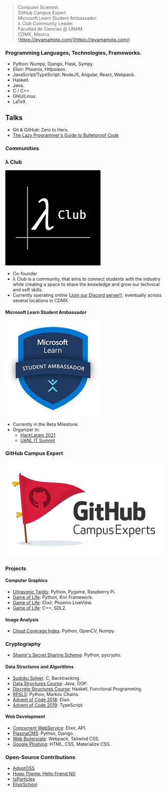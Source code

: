 > Computer Scientist.  
> GitHub Campus Expert.  
> Microsoft Learn Student Ambassador.  
> λ Club Community Leader.  
> Facultad de Ciencias @ UNAM.  
> CDMX, Mexico.  
> [https://jpyamamoto.com/](https://jpyamamoto.com/)

### Programming Languages, Technologies, Frameworks.
- Python: Numpy, Django, Flask, Sympy.
- Elixir: Phoenix, Httpoison.
- JavaScript/TypeScript: NodeJS, Angular, React, Webpack.
- Haskell.
- Java.
- C / C++.
- GNU/Linux.
- LaTeX.

## Talks
- Git & GitHub: Zero to Hero.
- [The Lazy Programmer's Guide to Bulletproof Code](https://jpyamamoto.com/posts/2021/04/lazy-programmer-guide-bulletproof-code/)

### Communities
### λ Club
![λ Club Logo](./resources/lambdaclub.png)
- Co-founder
- λ Club is a community, that aims to connect students with the industry while creating a space to share the knowledge and grow our technical and soft skills.
- Currently operating online ([Join our Discord server!](https://discord.gg/FsDtbxgECX)), eventually across several locations in CDMX.

#### Microsoft Learn Student Ambassador
![MLSA Logo](./resources/mlsa.png)
- Currently in the Beta Milestone.
- Organizer in:
  - [HackLatam 2021](https://www.facebook.com/hacklatamMLSA)
  - [UANL IT Summit](https://www.uanl.mx/eventos/it-summit/)

### GitHub Campus Expert
![GHCE Logo](./resources/ghce.png)

### Projects
#### Computer Graphics
- [Ultrasonic Tardis](https://github.com/JPYamamoto/ultrasonic_tardis): Python, Pygame, Raspberry Pi.
- [Game of Life](https://github.com/JPYamamoto/KivyPython-GameOfLife): Python, Kivi Framework.
- [Game of Life](https://github.com/JPYamamoto/PhoenixLiveView-GameOfLife): Elixir, Phoenix LiveView.
- [Game of Life](https://github.com/JPYamamoto/game_of_life_cpp): C++, SDL2.

#### Image Analysis
- [Cloud Coverage Index](https://github.com/JPYamamoto/cloud_coverage_image_analysis): Python, OpenCV, Numpy.

### Cryptography
- [Shamir's Secret Sharing Scheme](https://github.com/JPYamamoto/secret_sharing_shamir/): Python, pycrypto.

#### Data Structures and Algorithms
- [Sudoku Solver](https://github.com/JPYamamoto/sudoku_solver): C, Backtracking.
- [Data Structures Course](https://github.com/JPYamamoto/edd_2020-2): Java, OOP.
- [Discrete Structures Course](https://github.com/JPYamamoto/estructuras_discretas_2020-1): Haskell, Functional Programming.
- [RPSLS](https://github.com/JPYamamoto/rpsls): Python, Markov Chains.
- [Advent of Code 2018](https://github.com/JPYamamoto/advent_of_code_2018): Elixir.
- [Advent of Code 2019](https://github.com/JPYamamoto/advent_of_code_2019): TypeScript.

#### Web Development
- [Concurrent WebService](https://github.com/JPYamamoto/concurrent_webservice): Elixir, API.
- [PlasmaCMS](https://github.com/JPYamamoto/PythonDjango-PlasmaCMS): Python, Django.
- [Web Boilerplate](https://github.com/JPYamamoto/web_boilerplate): Webpack, Tailwind CSS.
- [Google Phishing](https://github.com/JPYamamoto/google_phishing): HTML, CSS, Materialize CSS.

### Open-Source Contributions
- [AdoptOSS](https://github.com/adoptoposs/adoptoposs)
- [Hugo Theme: Hello Friend NG](https://github.com/rhazdon/hugo-theme-hello-friend-ng)
- [tsParticles](https://github.com/matteobruni/tsparticles)
- [ElixirSchool](https://github.com/elixirschool/elixirschool)
